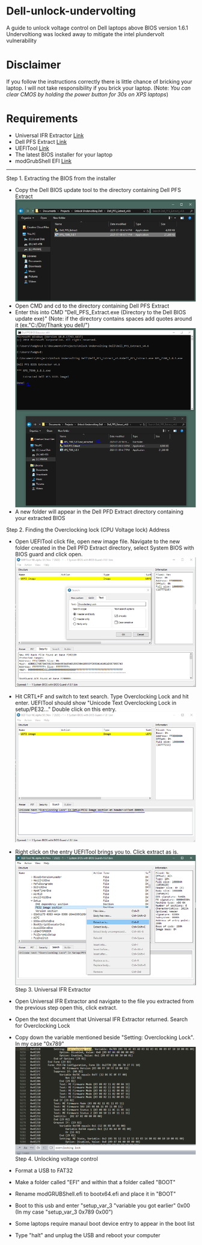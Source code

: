 # Dell-unlock-undervolting
A guide to unlock voltage control on Dell laptops above BIOS version 1.6.1
Undervoltiong was locked away to mitigate the intel plundervolt vulnerability
# Disclaimer
If you follow the instructions correctly there is little chance of bricking your laptop. I will not take responsibility if you brick your laptop. (Note: *You can clear CMOS by holding the power button for 30s on XPS laptops*)

# Requirements
* Universal IFR Extractor [Link](https://github.com/LongSoft/Universal-IFR-Extractor/releases/tag/v0.3.6)
* Dell PFS Extract [Link](https://github.com/platomav/BIOSUtilities/releases/tag/DPBE-v4.6)
* UEFITool [Link](https://github.com/LongSoft/UEFITool/releases)
* The latest BIOS installer for your laptop 
* modGrubShell EFI [Link](https://github.com/datasone/grub-mod-setup_var/releases/tag/1.1)
----

Step 1. Extracting the BIOS from the installer

* Copy the Dell BIOS update tool to the directory containing Dell PFS Extract 
![Step 1](https://github.com/tadghh/Dell-unlock-undervolting/blob/main/Pictures/step1pt1.PNG)
* Open CMD and cd to the directory containing Dell PFS Extract
* Enter this into CMD "Dell_PFS_Extract.exe (Directory to the Dell BIOS update exe)"	(Note: if the directory contains spaces add quotes around it (ex."C:/Dir/Thank you dell/")
![Step 2](https://github.com/tadghh/Dell-unlock-undervolting/blob/main/Pictures/step1pt2.PNG)
* A new folder will appear in the Dell PFD Extract directory containing your extracted BIOS

Step 2. Finding the Overclocking lock (CPU Voltage lock) Address 

* Open UEFITool click file, open new image file. Navigate to the new folder created in the Dell PFD Extract directory, select System BIOS with BIOS guard and click open.
![Step 2 pt 1](https://github.com/tadghh/Dell-unlock-undervolting/blob/main/Pictures/step2pt1.PNG)
* Hit CRTL+F and switch to text search. Type Overclocking Lock and hit enter. UEFITool should show "Unicode Text Overclocking Lock in setup/PE32..." Double click on this entry.
![Step 2 pt 2](https://github.com/tadghh/Dell-unlock-undervolting/blob/main/Pictures/step2pt2.PNG)
* Right click on the entry UEFITool brings you to. Click extract as is.
 ![Step 2 pt 3](https://github.com/tadghh/Dell-unlock-undervolting/blob/main/Pictures/step2pt3.PNG)
Step 3. Universal IFR Extractor

* Open Universal IFR Extractor and navigate to the file you extracted from the previous step open this, click extract.
* Open the text document that Universal IFR Extractor returned. Search for Overclocking Lock
* Copy down the variable mentioned beside "Setting: Overclocking Lock". In my case "0x789"
![Step 3 pt 1](https://github.com/tadghh/Dell-unlock-undervolting/blob/main/Pictures/step3pt1.PNG)
Step 4. Unlocking voltage control

* Format a USB to FAT32
* Make a folder called "EFI" and within that a folder called "BOOT"
* Rename modGRUBShell.efi to bootx64.efi and place it in "BOOT"
* Boot to this usb and enter "setup_var_3 "variable you got earlier" 0x00 (In my case "setup_var_3 0x789 0x00")
* Some laptops require manaul boot device entry to appear in the boot list
* Type "halt" and unplug the USB and reboot your computer
